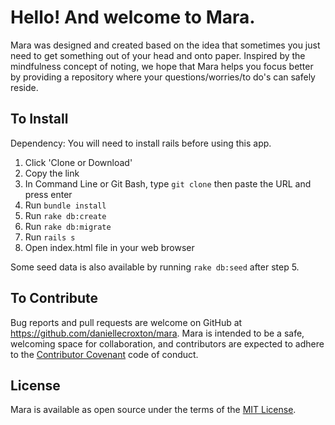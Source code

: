 # Hello! And welcome to Mara.

Mara was designed and created based on the idea that sometimes you just need to get something out of your head and onto paper. Inspired by the mindfulness concept of noting, we hope that Mara helps you focus better by providing a repository where your questions/worries/to do's can safely reside.

## To Install

Dependency: You will need to install rails before using this app.

1. Click 'Clone or Download'
2. Copy the link
3. In Command Line or Git Bash, type `git clone` then paste the URL and press enter
4. Run `bundle install`
5. Run `rake db:create`
5. Run `rake db:migrate`
6. Run `rails s`
7. Open index.html file in your web browser

Some seed data is also available by running `rake db:seed` after step 5.

## To Contribute

Bug reports and pull requests are welcome on GitHub at https://github.com/daniellecroxton/mara. Mara is intended to be a safe, welcoming space for collaboration, and contributors are expected to adhere to the [Contributor Covenant](http://contributor-covenant.org) code of conduct.

## License

Mara is available as open source under the terms of the [MIT License](http://opensource.org/licenses/MIT).

